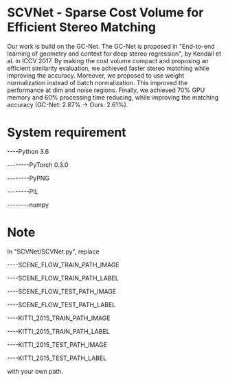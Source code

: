 # SCVNet - Sparse Cost Volume for Efficient Stereo Matching
Our work is build on the GC-Net.
The GC-Net is proposed in "End-to-end learning of geometry and context for deep stereo regression", by Kendall et al. in ICCV 2017.
By making the cost volume compact and proposing an efficient similarity evaluation, we achieved faster stereo matching while improving the accuracy.
Moreover, we proposed to use weight normalization instead of batch normalization.
This improved the performance at dim and noise regions.
Finally, we achieved 70% GPU memory and 60% processing time reducing, while improving the matching accuracy (GC-Net: 2.87% -> Ours: 2.61%).

# System requirement
----Python 3.6

--------PyTorch 0.3.0

--------PyPNG

--------PIL

--------numpy

# Note
In "SCVNet/SCVNet.py", replace

----SCENE_FLOW_TRAIN_PATH_IMAGE

----SCENE_FLOW_TRAIN_PATH_LABEL

----SCENE_FLOW_TEST_PATH_IMAGE

----SCENE_FLOW_TEST_PATH_LABEL

----KITTI_2015_TRAIN_PATH_IMAGE

----KITTI_2015_TRAIN_PATH_LABEL

----KITTI_2015_TEST_PATH_IMAGE

----KITTI_2015_TEST_PATH_LABEL

with your own path.
